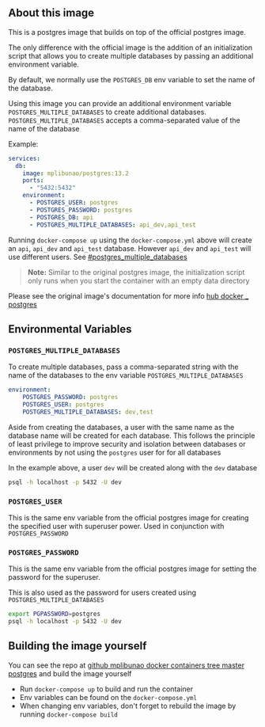 ## About this image

This is a postgres image that builds on top of the official postgres image.

The only difference with the official image is the addition of an initialization script that allows you to create multiple databases by passing an additional environment variable.

By default, we normally use the `POSTGRES_DB` env variable to set the name of the database.

Using this image you can provide an additional environment variable `POSTGRES_MULTIPLE_DATABASES` to create additional databases. `POSTGRES_MULTIPLE_DATABASES` accepts a comma-separated value of the name of the database

Example:

```yaml
services:
  db:
    image: mplibunao/postgres:13.2
    ports:
      - "5432:5432"
    environment:
      - POSTGRES_USER: postgres
      - POSTGRES_PASSWORD: postgres
      - POSTGRES_DB: api
      - POSTGRES_MULTIPLE_DATABASES: api_dev,api_test
```

Running `docker-compose up` using the `docker-compose.yml` above will create an `api`, `api_dev` and `api_test` database. However `api_dev` and `api_test` will use different users. See [#postgres_multiple_databases](#postgres_multiple_databases)


> **Note:** Similar to the original postgres image, the initialization script only runs when you start the container with an empty data directory

Please see the original image's documentation for more info [hub docker _ postgres](https://hub.docker.com/_/postgres)

## Environmental Variables 

### `POSTGRES_MULTIPLE_DATABASES`

To create multiple databases, pass a comma-separated string with the name of the databases to the env variable `POSTGRES_MULTIPLE_DATABASES`

```yaml
environment:
	POSTGRES_PASSWORD: postgres
	POSTGRES_USER: postgres
	POSTGRES_MULTIPLE_DATABASES: dev,test
```

Aside from creating the databases, a user with the same name as the database name will be created for each database. This follows the principle of least privilege to improve security and isolation between databases or environments by not using the `postgres` user for for all databases


In the example above, a user `dev` will be created along with the `dev` database

```bash
psql -h localhost -p 5432 -U dev
```

### `POSTGRES_USER`

This is the same env variable from the official postgres image for creating the specified user with superuser power. Used in conjunction with `POSTGRES_PASSWORD`

### `POSTGRES_PASSWORD`

This is the same env variable from the official postgres image for setting the password for the superuser.

This is also used as the password for users created using `POSTGRES_MULTIPLE_DATABASES`

```bash
export PGPASSWORD=postgres
psql -h localhost -p 5432 -U dev
```

## Building the image yourself

You can see the repo at [github mplibunao docker containers tree master postgres](https://github.com/mplibunao/docker-containers/tree/master/postgres) and build the image yourself 

- Run `docker-compose up` to build and run the container
- Env variables can be found on the `docker-compose.yml`
- When changing env variables, don't forget to rebuild the image by running `docker-compose build`

